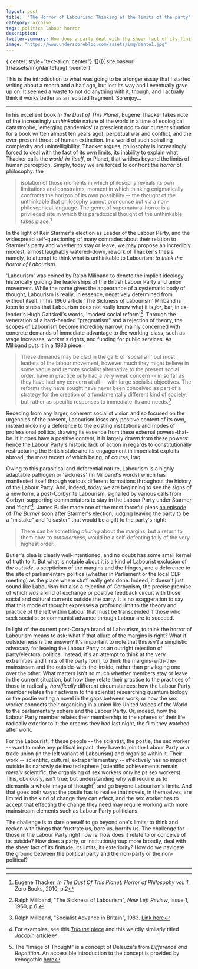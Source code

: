 ```yaml
---
layout: post
title:  "The Horror of Labourism: Thinking at the limits of the party"
category: archive
tags: politics labour horror
description:
twitter-summary: How does a party deal with the sheer fact of its finitude, its limits, its exteriority? How do we navigate the ground between the political party and the non-party or the non-political?
image: "https://www.underscoreblog.com/assets/img/dante1.jpg"
---
```


{:center: style="text-align: center"}
![]({{ site.baseurl }}/assets/img/dante1.jpg)
{:center}

This is the introduction to what was going to be a longer essay that I started writing about a month and a half ago, but lost its way and I eventually gave up on. It seemed a waste to not do anything with it, though, and I actually think it works better as an isolated fragment. So enjoy...

<!--description-->

* * *

In his excellent book *In the Dust of This Planet*, Eugene Thacker takes note of the increasingly *unthinkable* nature of the world in a time of ecological catastrophe, 'emerging pandemics' (a prescient nod to our current situation for a book written almost ten years ago), perpetual war and conflict, and the ever-present threat of human extinction. In a world of such spiralling complexity and unintelligibility, Thacker argues, philosophy is increasingly forced to deal with the fact of its own limits, its inability to explain what Thacker calls the *world-in-itself*, or Planet, that writhes beyond the limits of human perception. Simply, today we are forced to confront the *horror* of philosophy: the

>isolation of those moments in which philosophy reveals its own limitations and constraints, moment in which thinking enigmatically confronts the horizon of its own possibility -- the thought of the unthinkable that philosophy cannot pronounce but via a non-philosophical language. The genre of supernatural horror is a privileged site in which this paradoxical thought of the unthinkable takes place.[^1]

In the light of Keir Starmer's election as Leader of the Labour Party, and the widespread self-questioning of many comrades about their relation to Starmer's party and whether to stay or leave, we may propose an incredibly modest, almost laughably watered-down, rework of Thacker's thesis: namely, to attempt to think what is unthinkable to Labourism: *to* *think the horror of Labourism*.

'Labourism' was coined by Ralph Miliband to denote the implicit ideology historically guiding the leaderships of the British Labour Party and union movement. While the name gives the appearance of a systematic body of thought, Labourism is really, in essence, negatively determined from without itself. In his 1960 article 'The Sickness of Labourism' Miliband is keen to stress that Labourism does not really know what it is *for*, bar, in ex-leader's Hugh Gaitskell's words, 'modest social reform'[^2]. Through the veneration of a hard-headed "pragmatism" and a rejection of theory, the scopes of Labourism become incredibly narrow, mainly concerned with concrete demands of immediate advantage to the working-class, such as wage increases, worker's rights, and funding for public services. As Miliband puts it in a 1983 piece:

>These demands may be clad in the garb of 'socialism' but most leaders of the labour movement, however much they might believe in some vague and remote socialist alternative to the present social order, have in practice only had a very weak concern -- in so far as they have had any concern at all -- with large socialist objectives. The reforms they have sought have never been conceived as part of a strategy for the creation of a fundamentally different kind of society, but rather as specific responses to immediate ills and needs.[^3]

Receding from any larger, coherent socialist vision and so focused on the urgencies of the present, Labourism loses any positive content of its own, instead indexing a deference to the existing institutions and modes of professional politics, drawing its essence from these external powers-that-be. If it does have a positive content, it is largely drawn from these powers: hence the Labour Party's historic lack of action in regards to constitutionally restructuring the British state and its engagement in imperialist exploits abroad, the most recent of which being, of course, Iraq.

Owing to this parasitical and deferential nature, Labourism is a highly adaptable pathogen or 'sickness' (in Miliband's words) which has manifested itself through various different formations throughout the history of the Labour Party. And, indeed, today we are beginning to see the signs of a new form, a post-Corbynite Labourism, signalled by various calls from Corbyn-supporting commentators to stay in the Labour Party under Starmer and 'fight'[^4]. James Butler made one of the most forceful pleas [an episode of *The Burner*](https://soundcloud.com/novaramedia/the-burner-211-now-after-corbyn) soon after Starmer's election, judging leaving the party to be a "mistake" and "disaster" that would be a gift to the party's right:

>There can be something *alluring* about the margins, but a return to them now, to *outsiderness*, would be a self-defeating folly of the very highest order.

Butler's plea is clearly well-intentioned, and no doubt has some small kernel of truth to it. But what is notable about it is a kind of Labourist exclusion of *the outside*, a scepticism of the margins and the fringes, and a deference to the site of parliamentary politics (whether in Parliament or the local CLP meeting) as the place where stuff really gets done. Indeed, it doesn't just sound like Labourism but also a rejection of Corbynism, the precise promise of which *was* a kind of exchange or positive feedback circuit with those social and cultural currents outside the party. It is no exaggeration to say that this mode of thought expresses a profound limit to the theory and practice of the left within Labour that must be transcended if those who seek socialist or communist advance through Labour are to succeed.

In light of the current post-Corbyn brand of Labourism, to think the horror of Labourism means to ask: what if that allure of the margins is right? What if outsiderness *is* the answer? It's important to note that this *isn't* a simplistic advocacy for leaving the Labour Party or an outright rejection of party/electoral politics. Instead, it's an attempt to think at the very extremities and limits of the party form, to think the margins-with-the-mainstream and the outside-with-the-inside, rather than privileging one over the other. What matters isn't so much whether members stay or leave in the current situation, but how they relate their practice to the practices of those in radically, *horrifically* different circumstances: how the Labour Party member relates their activism to the scientist researching quantum biology or the postie writing a novel in the gaps between work; or how the sex worker connects their organising in a union like United Voices of the World to the parliamentary sphere and the Labour Party. Or, indeed, how the Labour Party member relates their membership to the spheres of their life radically exterior to it: the dreams they had last night, the film they watched after work.

For the Labourist, if these people -- the scientist, the postie, the sex worker -- want to make any political impact, they have to join the Labour Party or a trade union (in the left variant of Labourism) and organise within it. Their work -- scientific, cultural, extraparliamentary -- effectively has no impact outside its narrowly delineated sphere (scientific achievements remain *merely* scientific; the organising of sex workers *only* helps sex workers). This, obviously, isn't true; but understanding why will require us to dismantle a whole image of thought[^5] and go beyond Labourism's limits. And that goes both ways: the postie has to realise that novels, in themselves, are limited in the kind of change they can effect, and the sex worker has to accept that effecting the change they need may require working with more mainstream elements such as Labour Party politicians.

The challenge is to dare oneself to go beyond one's limits; to think and reckon with things that frustrate us, bore us, horrify us. The challenge for those in the Labour Party right now is: how does it relate to or conceive of its outside? How does a party, or institution/group more broadly, deal with the sheer fact of its finitude, its limits, its exteriority? How do we navigate the ground between the political party and the non-party or the non-political?

* * * * *

[^1]: Eugene Thacker, *In The Dust Of This Planet: Horror of Philosophy vol. 1*, Zero Books, 2010, p.2

[^2]: Ralph Miliband, "The Sickness of Labourism", *New Left Review*, Issue 1, 1960, p.6.

[^3]: Ralph Miliband, "Socialist Advance in Britain", 1983. [Link here](https://www.marxists.org/archive/miliband/1983/xx/advance.htm)

[^4]: For examples, see this [*Tribune* piece](https://tribunemag.co.uk/2020/04/socialists-stay-in-the-labour-party) and this weirdly similarly titled [*Jacobin* article](https://www.jacobinmag.com/2020/04/labour-party-keir-starmer-corbyn-organizing)

[^5]: The "Image of Thought" is a concept of Deleuze's from *Difference and Repetition*. An accessible introduction to the concept is provided by xenogothic [here](https://xenogothic.com/2019/07/21/the-image-of-thought/)
